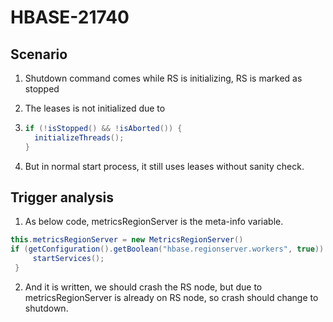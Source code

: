 # HBASE-21740

## Scenario


1. Shutdown command comes   while RS is initializing, RS is marked as stopped

2. The leases  is not initialized due to

3. ```java
   if (!isStopped() && !isAborted()) {
     initializeThreads();
   }
   ```

4. But in normal start process, it still uses leases   without sanity check.

## Trigger analysis

1. As below code, metricsRegionServer is the meta-info variable.

```java
this.metricsRegionServer = new MetricsRegionServer()
if (getConfiguration().getBoolean("hbase.regionserver.workers", true)) {
     startServices();
 }
```

2. And it is written, we should crash the RS node, but due to metricsRegionServer  is already on RS node, so crash should change to shutdown.
